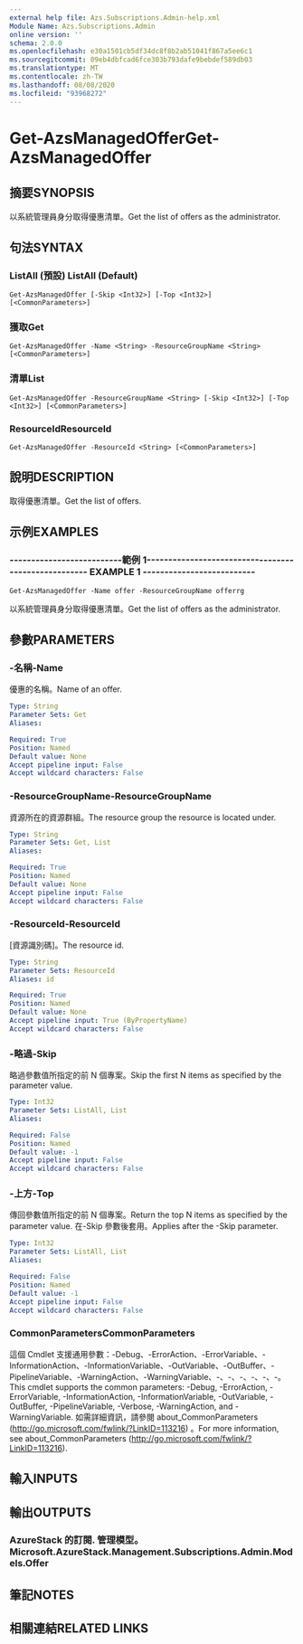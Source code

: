 ```yaml
---
external help file: Azs.Subscriptions.Admin-help.xml
Module Name: Azs.Subscriptions.Admin
online version: ''
schema: 2.0.0
ms.openlocfilehash: e30a1501cb5df34dc8f8b2ab51041f867a5ee6c1
ms.sourcegitcommit: 09eb4dbfcad6fce303b793dafe9bebdef589db03
ms.translationtype: MT
ms.contentlocale: zh-TW
ms.lasthandoff: 08/08/2020
ms.locfileid: "93968272"
---
```

# <span data-ttu-id="3cf00-101">Get-AzsManagedOffer</span><span class="sxs-lookup"><span data-stu-id="3cf00-101">Get-AzsManagedOffer</span></span>

## <span data-ttu-id="3cf00-102">摘要</span><span class="sxs-lookup"><span data-stu-id="3cf00-102">SYNOPSIS</span></span>
<span data-ttu-id="3cf00-103">以系統管理員身分取得優惠清單。</span><span class="sxs-lookup"><span data-stu-id="3cf00-103">Get the list of offers as the administrator.</span></span>

## <span data-ttu-id="3cf00-104">句法</span><span class="sxs-lookup"><span data-stu-id="3cf00-104">SYNTAX</span></span>

### <span data-ttu-id="3cf00-105">ListAll (預設) </span><span class="sxs-lookup"><span data-stu-id="3cf00-105">ListAll (Default)</span></span>
```
Get-AzsManagedOffer [-Skip <Int32>] [-Top <Int32>] [<CommonParameters>]
```

### <span data-ttu-id="3cf00-106">獲取</span><span class="sxs-lookup"><span data-stu-id="3cf00-106">Get</span></span>
```
Get-AzsManagedOffer -Name <String> -ResourceGroupName <String> [<CommonParameters>]
```

### <span data-ttu-id="3cf00-107">清單</span><span class="sxs-lookup"><span data-stu-id="3cf00-107">List</span></span>
```
Get-AzsManagedOffer -ResourceGroupName <String> [-Skip <Int32>] [-Top <Int32>] [<CommonParameters>]
```

### <span data-ttu-id="3cf00-108">ResourceId</span><span class="sxs-lookup"><span data-stu-id="3cf00-108">ResourceId</span></span>
```
Get-AzsManagedOffer -ResourceId <String> [<CommonParameters>]
```

## <span data-ttu-id="3cf00-109">說明</span><span class="sxs-lookup"><span data-stu-id="3cf00-109">DESCRIPTION</span></span>
<span data-ttu-id="3cf00-110">取得優惠清單。</span><span class="sxs-lookup"><span data-stu-id="3cf00-110">Get the list of offers.</span></span>

## <span data-ttu-id="3cf00-111">示例</span><span class="sxs-lookup"><span data-stu-id="3cf00-111">EXAMPLES</span></span>

### <span data-ttu-id="3cf00-112">--------------------------範例 1--------------------------</span><span class="sxs-lookup"><span data-stu-id="3cf00-112">-------------------------- EXAMPLE 1 --------------------------</span></span>
```
Get-AzsManagedOffer -Name offer -ResourceGroupName offerrg
```

<span data-ttu-id="3cf00-113">以系統管理員身分取得優惠清單。</span><span class="sxs-lookup"><span data-stu-id="3cf00-113">Get the list of offers as the administrator.</span></span>

## <span data-ttu-id="3cf00-114">參數</span><span class="sxs-lookup"><span data-stu-id="3cf00-114">PARAMETERS</span></span>

### <span data-ttu-id="3cf00-115">-名稱</span><span class="sxs-lookup"><span data-stu-id="3cf00-115">-Name</span></span>
<span data-ttu-id="3cf00-116">優惠的名稱。</span><span class="sxs-lookup"><span data-stu-id="3cf00-116">Name of an offer.</span></span>

```yaml
Type: String
Parameter Sets: Get
Aliases: 

Required: True
Position: Named
Default value: None
Accept pipeline input: False
Accept wildcard characters: False
```

### <span data-ttu-id="3cf00-117">-ResourceGroupName</span><span class="sxs-lookup"><span data-stu-id="3cf00-117">-ResourceGroupName</span></span>
<span data-ttu-id="3cf00-118">資源所在的資源群組。</span><span class="sxs-lookup"><span data-stu-id="3cf00-118">The resource group the resource is located under.</span></span>

```yaml
Type: String
Parameter Sets: Get, List
Aliases: 

Required: True
Position: Named
Default value: None
Accept pipeline input: False
Accept wildcard characters: False
```

### <span data-ttu-id="3cf00-119">-ResourceId</span><span class="sxs-lookup"><span data-stu-id="3cf00-119">-ResourceId</span></span>
<span data-ttu-id="3cf00-120">[資源識別碼]。</span><span class="sxs-lookup"><span data-stu-id="3cf00-120">The resource id.</span></span>

```yaml
Type: String
Parameter Sets: ResourceId
Aliases: id

Required: True
Position: Named
Default value: None
Accept pipeline input: True (ByPropertyName)
Accept wildcard characters: False
```

### <span data-ttu-id="3cf00-121">-略過</span><span class="sxs-lookup"><span data-stu-id="3cf00-121">-Skip</span></span>
<span data-ttu-id="3cf00-122">略過參數值所指定的前 N 個專案。</span><span class="sxs-lookup"><span data-stu-id="3cf00-122">Skip the first N items as specified by the parameter value.</span></span>

```yaml
Type: Int32
Parameter Sets: ListAll, List
Aliases: 

Required: False
Position: Named
Default value: -1
Accept pipeline input: False
Accept wildcard characters: False
```

### <span data-ttu-id="3cf00-123">-上方</span><span class="sxs-lookup"><span data-stu-id="3cf00-123">-Top</span></span>
<span data-ttu-id="3cf00-124">傳回參數值所指定的前 N 個專案。</span><span class="sxs-lookup"><span data-stu-id="3cf00-124">Return the top N items as specified by the parameter value.</span></span>
<span data-ttu-id="3cf00-125">在-Skip 參數後套用。</span><span class="sxs-lookup"><span data-stu-id="3cf00-125">Applies after the -Skip parameter.</span></span>

```yaml
Type: Int32
Parameter Sets: ListAll, List
Aliases: 

Required: False
Position: Named
Default value: -1
Accept pipeline input: False
Accept wildcard characters: False
```

### <span data-ttu-id="3cf00-126">CommonParameters</span><span class="sxs-lookup"><span data-stu-id="3cf00-126">CommonParameters</span></span>
<span data-ttu-id="3cf00-127">這個 Cmdlet 支援通用參數：-Debug、-ErrorAction、-ErrorVariable、-InformationAction、-InformationVariable、-OutVariable、-OutBuffer、-PipelineVariable、-WarningAction、-WarningVariable、-、-、-、-、-、-。</span><span class="sxs-lookup"><span data-stu-id="3cf00-127">This cmdlet supports the common parameters: -Debug, -ErrorAction, -ErrorVariable, -InformationAction, -InformationVariable, -OutVariable, -OutBuffer, -PipelineVariable, -Verbose, -WarningAction, and -WarningVariable.</span></span> <span data-ttu-id="3cf00-128">如需詳細資訊，請參閱 about_CommonParameters (http://go.microsoft.com/fwlink/?LinkID=113216) 。</span><span class="sxs-lookup"><span data-stu-id="3cf00-128">For more information, see about_CommonParameters (http://go.microsoft.com/fwlink/?LinkID=113216).</span></span>

## <span data-ttu-id="3cf00-129">輸入</span><span class="sxs-lookup"><span data-stu-id="3cf00-129">INPUTS</span></span>

## <span data-ttu-id="3cf00-130">輸出</span><span class="sxs-lookup"><span data-stu-id="3cf00-130">OUTPUTS</span></span>

### <span data-ttu-id="3cf00-131">AzureStack 的訂閱. 管理模型。</span><span class="sxs-lookup"><span data-stu-id="3cf00-131">Microsoft.AzureStack.Management.Subscriptions.Admin.Models.Offer</span></span>

## <span data-ttu-id="3cf00-132">筆記</span><span class="sxs-lookup"><span data-stu-id="3cf00-132">NOTES</span></span>

## <span data-ttu-id="3cf00-133">相關連結</span><span class="sxs-lookup"><span data-stu-id="3cf00-133">RELATED LINKS</span></span>

